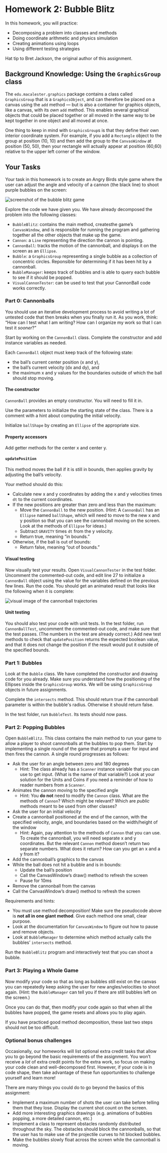 # Homework 2: Bubble Blitz

In this homework, you will practice:

- Decomposing a problem into classes and methods
- Doing coordinate arithmetic and physics simulation
- Creating animations using loops
- Using different testing strategies

Hat tip to Bret Jackson, the original author of this assignment.

## Background Knowledge: Using the `GraphicsGroup` class

The `edu.macalester.graphics` package contains a class called `GraphicsGroup` that is a `GraphicsObject`, and can therefore be placed on a canvas using the `add` method — but is also a container for graphics objects, like a canvas, with its _own_ `add` method. This enables several graphical objects that could be placed together or all moved in the same way to be kept together in one object and all moved at once.

One thing to keep in mind with `GraphicsGroup`s is that they define their own interior coordinate system. For example, if you add a `Rectangle` object to the group at position (10, 10) and then add the group to the `CanvasWindow` at position (50, 50), then your rectangle will actually appear at position (60,60) relative to the upper left corner of the window.

## Your Tasks

Your task in this homework is to create an Angry Birds style game where the user can adjust the angle and velocity of a cannon (the black line) to shoot purple bubbles on the screen:

![screenshot of the bubble blitz game](bubbleblitz.png)

Explore the code we have given you. We have already decomposed the problem into the following classes:

- `BubbleBlitz`: contains the main method, createsthe game’s `CanvasWindow`, and is responsible for running the program and gathering together all the other objects that make up the game.
- `Cannon`: a `Line` representing the direction the cannon is pointing.
- `CannonBall`: tracks the motion of the cannonball, and displays it on the screen as an `Ellipse`.
- `Bubble`: a `GraphicsGroup` representing a single bubble as a collection of concentric circles. Reponsible for determining if it has been hit by a cannonball.
- `BubbleManager`: keeps track of bubbles and is able to query each bubble to see if it should be popped.
- `VisualCannonTester`: can be used to test that your CannonBall code works correctly.
 
### Part 0: Cannonballs

You should use an iterative development process to avoid writing a lot of untested code that then breaks when you finally run it. As you work, think: “How can I test what I am writing? How can I organize my work so that I can test it _sooner_?”

Start by working on the `CannonBall` class. Complete the constructor and add instance variables as needed.

Each `CannonBall` object must keep track of the following state:

- the ball’s current center position (x and y),
- the ball’s current velocity (dx and dy), and
- the maximum x and y values for the boundaries outside of which the ball should stop moving.

#### The constructor

`CannonBall` provides an empty constructor. You will need to fill it in.

Use the parameters to initialize the starting state of the class. There is a comment with a hint about computing the initial velocity.

Initialize `ballShape` by creating an `Ellipse` of the appropriate size.

#### Property accessors

Add getter methods for the center x and center y.

#### `updatePosition`

This method moves the ball if it is still in bounds, then applies gravity by adjusting the ball’s velocity.

Your method should do this:

- Calculate new x and y coordinates by adding the x and y velocities times `dt` to the current coordinates.
- If the new positions are greater than zero and less than the maximum:
  - Move the `CannonBall` to the new position. (Hint: A `CannonBall` has an `Ellipse` named `ballShape`, which will need to move to the new x and y position so that you can see the cannonball moving on the screen. Look at the methods of `Ellipse` for ideas.)
  - Subtract `GRAVITY` times `dt` from the y velocity.
  - Return true, meaning “in bounds.”
- Otherwise, if the ball is out of bounds:
  - Return false, meaning “out of bounds.”

#### Visual testing

Now visually test your results. Open `VisualCannonTester` in the test folder. Uncomment the commented-out code, and edit line 27 to initialize a `CannonBall` object using the value for the variables defined on the previous few lines. Run the code. You should get an animated result that looks like the following when it is complete:

![visual image of the cannonball trajectories](cannontrajectories.png)

#### Unit testing

You should also test your code with unit tests. In the test folder, run `CannonBallTest`, uncomment the commented-out code, and make sure that the test passes. (The numbers in the test are already correct.) Add new test methods to check that `updatePosition` returns the expected boolean value, and that it does not change the position if the result would put it outside of the specified bounds.

### Part 1: Bubbles

Look at the `Bubble` class. We have completed the constructor and drawing code for you already. Make sure you understand how the positioning of the Ellipses inside the `GraphicsGroup` works. We will be using `GraphicsGroup` objects in future assignments.

Complete the `intersects` method. This should return true if the cannonball parameter is within the bubble's radius. Otherwise it should return false.

In the test folder, run `BubbleTest`. Its tests should now pass.

### Part 2: Popping Bubbles

Open `BubbleBlitz`. This class contains the main method to run your game to allow a player to shoot cannonballs at the bubbles to pop them. Start by implementing a single round of the game that prompts a user for input and then fires the cannon. A single round progresses as follows:

- Ask the user for an angle between zero and 180 degrees
  - Hint: The class already has a `Scanner` instance variable that you can use to get input. (What is the name of that variable?) Look at your solution for the Units and Coins if you need a reminder of how to reader numbers from a `Scanner`.
- Animates the cannon moving to the specified angle
  - Hint: You **do not** need to modify the `Cannon` class. What are the methods of `Cannon`? Which might be relevant? Which are _public_ methods meant to be used from other classes?
- Ask the user for an initial velocity
- Create a cannonball positioned at the end of the cannon, with the specified velocity, angle, and boundaries based on the width/height of the window
  - Hint: Again, pay attention to the methods of `Cannon` that you can use. To create the cannonball, you will need separate x and y coordinates. But the relevant `Cannon` method doesn’t return two separate numbers. What does it return? How can you get an x and a y from it?
- Add the cannonball’s graphics to the canvas
- While the ball does not hit a bubble and is in bounds:
  - Update the ball’s position
  - Call the CanvasWindow’s draw() method to refresh the screen
  - Pause for 10ms
- Remove the cannonball from the canvas
- Call the CanvasWindow’s draw() method to refresh the screen

Requirements and hints:

- You must use method decomposition! Make sure the pseudocode above is **not all in one giant method**. Give each method one small, clear purpose.
- Look at the documentation for `CanvasWindow` to figure out how to pause and remove objects.
- Look at `BubbleManager` to determine which method actually calls the bubbles’ `intersects` method.

Run the `BubbleBlitz` program and interactively test that you can shoot a bubble.

### Part 3: Playing a Whole Game

Now modify your code so that as long as bubbles still exist on the canvas you can repeatedly keep asking the user for new angles/velocities to shoot again. (Hint: the `BubbleManager` can tell you if there are still bubbles left on the screen.)

Once you can do that, then modify your code again so that when all the bubbles have popped, the game resets and allows you to play again.

If you have practiced good method decomposition, these last two steps should not be too difficult.

### Optional bonus challenges

Occasionally, our homeworks will list optional extra credit tasks that allow you to go beyond the basic requirements of the assignment. You won’t receive a _lot_ of extra credit points for the extra work, so focus on making your code clean and well-decomposed first. However, if your code is in code shape, then take advantage of these fun opportunities to challenge yourself and learn more!

There are many things you could do to go beyond the basics of this assignment:

- Implement a maximum number of shots the user can take before telling them that they lose. Display the current shot count on the screen.
- Add more interesting graphics drawings (e.g. animations of bubbles popping, a more detailed cannon, etc.)
- Implement a class to represent obstacles randomly distributed throughout the sky. The obstacles should block the cannonballs, so that the user has to make use of the projectile curves to hit blocked bubbles.
- Make the bubbles slowly float across the screen while the cannonball is moving.
